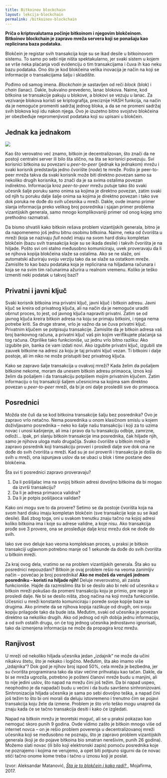 ```yaml
---
title: Bitkoinov blockchain
layout: lekcija-blockchain
permalink: /bitkoinov-blockchain
---
```


**Priča o kriptovalutama počinje bitkoinom i njegovim blokčeinom. Bitkoinov blockchain je zapravo mreža servera koji se ponašaju kao replicirana baza podataka.**

Blokčein je registar svih transakcija koje su se ikad desile u bitkoinovom sistemu. To samo po sebi nije ništa spektakularno, jer svaki sistem u kojem se vrše neka plaćanja vodi evidenciju o tim transakcijama i čuva ih kao neku bazu podataka. Ono što je kod blokčeina velika inovacija je način na koji se informacije o transakcijama šalju i skladište.

Pođimo od samog imena. *Blockchain* je sastavljen od reči *block* (blok) i *chain* (lanac). Dakle, bukvalno prevedeno, lanac blokova. Naime, kod bitkoina se transakcije pakuju u blokove, a blokovi se vezuju u lanac. Za vezivanje blokova koristi se kriptografija, preciznije HASH funkcija, na način da je nemoguće promeniti sadržaj jednog bloka, a da se ne promeni sadržaj svih blokova koji idu nakon njega. Ovo je izuzetno bitno svojstvo blokčeina jer obezbeđuje nepromenjivost podataka koji su upisani u blokčein.

## Jednak ka jednakom

<!-- ![](https://upload.wikimedia.org/wikipedia/commons/thumb/3/3f/P2P-network.svg/464px-P2P-network.svg.png) -->

![](http://pcchip.hr/wp-content/uploads/2017/03/blockchain-5.jpg)

Kao što verovatno već znamo, bitkoin je decentralizovan, što znači da ne postoji centralni server ili bilo šta slično, na šta se korisnici povezuju. Svi korisnici bitkoina su povezani u *peer-to-peer* (jednak ka jednakom) mrežu i svaki korisnik predstavlja jedno čvorište (*node*) te mreže. Pošto je peer-to-peer mreža takva da svaki korisnik može biti direktno povezan samo sa nekoliko drugih korisnika, to znači da je sa svima ostalima povezan indirektno. Informacija kroz *peer-to-peer* mrežu putuje tako što svaki učesnik šalje poruku samo onima sa kojima je direktno povezan, zatim svaki od njih tu poruku dalje šalje onima sa kojima je direktno povezan i tako sve dok poruka ne dođe do svih učesnika u mreži. Dakle, ovde imamo primer slanja informacija preko velikog broj posrednika i sjajan primer problema vizantijskih generala, samo mnogo komplikovaniji primer od onog kojeg smo prethodno razmatrali.

Da bismo shvatili kako bitkoin rešava problem vizantijskih generala, bitno je da napomenemo još jednu bitnu osobinu bitkoina. Naime, neka od čvorišta u mreži (koja se nazivaju *full node*) imaju na svom hard disku kompletan blokčein (bazu svih transakcija koje su se ikada desile) i takvih čvorišta je na hiljade. Pošto svi oni stalno međusobno komuniciraju, uvek proveravaju da li se njihova kopija blokčeina slaže sa ostalima. Ako se ne slaže, oni automatski ažuriraju svoju verziju tako da se slaže sa ostatkom mreže. Zamislite to kao bazu podataka koja je replicirana na hiljadama računara i koja se na svim tim računarima ažurira u realnom vremenu. Koliko je teško izmeniti neki podatak u takvoj bazi?

## Privatni i javni ključ

Svaki korisnik bitkoina ima privatni ključ, javni ključ i bitkoin adresu. Javni ključ se kreira od privatnog ključa, ali na način da je nemoguće uraditi obrnut proces, to jest, od javnog ključa napraviti privatni. Zatim se od javnog ključa kreira bitkoin adresa na koju se primaju bitkoini, i njega nema potrebe kriti. Sa druge strane, vrlo je važno da se čuva privatni ključ. Privatnim ključem se potpisuju transakcije. Zamislite da je bitkoin adresa vaš broj bankovnog računa, a privatni ključ vaš pin kojim verifikujete plaćanja sa tog računa. Otprilike tako funkcioniše, uz jednu vrlo bitno razliku: Ako izgubite pin, banka će vam izdati novi. Ako izgubite privatni ključ, izgubili ste zauvek bitkoine na adresi za koju je taj privatni ključ vezan. Ti bitkoini i dalje postoje, ali im niko ne može pristupiti bez privatnog ključa.

Kako se zapravo šalje transakcija u ovakvoj mreži? Kada želim da pošaljem bitkoine nekome, moram da unesem bitkoin adresu primaoca, iznos koji želim da pošaljem i da transakciju potpišem mojim privatnim ključem. Zatim informaciju o toj transakciji šaljem učesnicima sa kojima sam direktno povezan u *peer-to-peer* mreži, da bi je oni dalje prosledili sve do primaoca.

## Posrednici

Možda ste čuli da se kod bitkoina transakcije šalju bez posrednika? Ovo je zapravo vrlo netačno. Nema posrednika u onom klasičnom smislu u kojem doživljavamo posrednika – neko ko šalje našu transakciju i koji za to uzima novac i unosi kašnjenje, ali ima i pravo da tu transakciju odbije, zamrzne, odloži… Ipak, pri slanju bitkoin transakcije ima posrednika, čak hiljade njih, samo je njihova uloga malo drugačija. Svako čvorište u bitkoin mreži je zapravo posrednik koji transakciju proveri i prosledi dalje sve dok ona ne dođe do svih čvorišta u mreži. Kad su je svi proverili i transakcija je došla do svih u mreži, ona ispunjava uslov da se ubaci u blok i time postane deo blokčeina.

Šta svi ti posrednici zapravo proveravaju?

1. Da li pošiljalac ima na svojoj bitkoin adresi dovoljno bitkoina da bi mogao da izvrši transakciju?
2. Da li je adresa primaoca validna?
3. Da li je potpis pošiljaoca validan?

Kako oni mogu sve to da provere? Setimo se da postoje čvorišta koja na svom hard disku imaju kompletan blokčein (sve transakcije koje su se ikad desile). Baš zbog toga, oni u svakom trenutku znaju tačno na kojoj adresi koliko bitkoina ima i koje su adrese validne, a koje nisu. Ako transakcija prođe sve 3 provere, ona se prosleđuje dalje kroz mrežu dok ne dođe do svih.

Iako sve ovo deluje kao veoma kompleksan proces, u praksi je bitkoin transakciji uglavnom potrebno manje od 1 sekunde da dođe do svih čvorišta u bitkoin mreži.

Za kraj ovog dela, vratimo se na problem vizantijskih generala. Šta ako su posrednici nepouzdani? Bitkoin je ovaj problem rešio na veoma zanimljiv način – povećao je broj posrednika! **Ako ne možeš da veruješ jednom posredniku – koristi na hiljade njih!** Deluje neverovatno, ali zaista funkcioniše. Hajde da razmislimo šta bi se desilo ako bi neki od učesnika u bitkoin mreži pokušao da promeni transakciju koju je primio, pre nego je prosledi dalje. Ne bi se desilo ništa, zbog načina na koji mreža funkcioniše. Učesnici u mreži konstanto komuniciraju i porede svoje kopije baze sa drugima. Ako primete da se njihova kopija razlikuje od drugih, oni svoju kopiju prilagode tako da bude ista. Međutim, svaki od učesnika je povezan direktno sa nekoliko drugih. Ako od jednog od njih dobija jednu informaciju, a od svih ostalih drugu, on će tog jednog učesnika jednostavno ignorisati, tako da izmenjena informacija ne može da propagira kroz mrežu.

## Ranjivost

U mreži od nekoliko hiljada učesnika jedan „izdajnik“ ne može da učini nikakvu štetu, što je nekako i logično. Međutim, šta ako imamo više „izdajnika“? Dok god je njihov broj ispod 50%, cela mreža je bezbedna, jer su čvorišta programirana tako da stav većine prihvataju kao tačan. Dakle, da bi se mreža ugrozila, potrebno je pošteni članovi mreže budu u manjini, ali to nije jedini uslov, što napad na mrežu čini još težim. Da bi napad uspeo, neophodno je da napadači budu u većini i da budu savršeno sinhronizovani. Sinhronizacija hiljada učesnika je sama po sebi dovoljno teška, a napad čini još težim to što bi oni morali da deluju istovremeno i trenutno čim se pojavi transakcija koju žele da izmene. Problem je što vrlo teško mogu unapred da znaju kada će se tačno transakcija desiti i kako će izgledati.

Napad na bitkoin mrežu je teoretski moguć, ali se u praksi pokazao kao nemoguć skoro punih 9 godina. Ovde vidimo zašto je bitkoin mnogo više od internet novca – on je rešio problem poverenja u decentralizovanoj mreži učesnika koji se međusobno ne poznaju, što je zapravo problem vizantijskih generala (koji je do pojave bitkoina bio smatran nerešivim, punih 26 godina). Možemo slati novac (ili bilo koji elektronski zapis) pomoću posrednika koje ne poznajemo i kojima ne verujemo, a opet biti potpuno sigurni da će novac stići tačno onome kome treba i tačno u iznosu koji je poslat.


Izvor: Aleksandar Matanović, *[Šta je to blokčein i kako radi? ](https://www.mojafirma.rs/magazin/sta-je-to-blokcein-blockchain-i-kako-radi/)*, Mojafirma, 2017.
